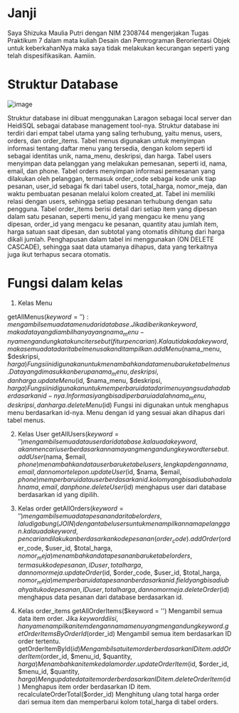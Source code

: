 # Janji
Saya Shizuka Maulia Putri dengan NIM 2308744 mengerjakan Tugas Praktikum 7 dalam mata kuliah Desain dan Pemrograman Berorientasi Objek untuk keberkahanNya maka saya tidak melakukan kecurangan seperti yang telah dispesifikasikan. Aamiin.

# Struktur Database

![image](https://github.com/user-attachments/assets/58dd0d4a-188e-4dc3-858b-517ca1fff11e)

Struktur database ini dibuat menggunakan Laragon sebagai local server dan HeidiSQL sebagai database management tool-nya.
Struktur database ini terdiri dari empat tabel utama yang saling terhubung, yaitu menus, users, orders, dan order_items. 
Tabel menus digunakan untuk menyimpan informasi tentang daftar menu yang tersedia, dengan kolom seperti id sebagai identitas unik, nama_menu, deskripsi, dan harga. 
Tabel users menyimpan data pelanggan yang melakukan pemesanan, seperti id, nama, email, dan phone.
Tabel orders menyimpan informasi pemesanan yang dilakukan oleh pelanggan, termasuk order_code sebagai kode unik tiap pesanan, user_id sebagai fk dari tabel users, total_harga, nomor_meja, dan waktu pembuatan pesanan melalui kolom created_at. Tabel ini memiliki relasi dengan users, sehingga setiap pesanan terhubung dengan satu pengguna. 
Tabel order_items berisi detail dari setiap item yang dipesan dalam satu pesanan, seperti menu_id yang mengacu ke menu yang dipesan, order_id yang mengacu ke pesanan, quantity atau jumlah item, harga satuan saat dipesan, dan subtotal yang otomatis dihitung dari harga dikali jumlah. 
Penghapusan dalam tabel ini menggunakan (ON DELETE CASCADE), sehingga saat data utamanya dihapus, data yang terkaitnya juga ikut terhapus secara otomatis. 

# Fungsi dalam kelas
1. Kelas Menu

getAllMenus($keyword = '') : mengambil semua data menu dari database. Jika diberikan keyword, maka data yang diambil hanya yang nama_menu-nya mengandung kata kunci tersebut (fitur pencarian). Kalau tidak ada keyword, maka semua data dari tabel menus akan ditampilkan.
addMenu($nama_menu, $deskripsi, $harga)
Fungsi ini digunakan untuk menambahkan data menu baru ke tabel menus. Data yang dimasukkan berupa nama_menu, deskripsi, dan harga.
updateMenu($id, $nama_menu, $deskripsi, $harga)
Fungsi ini digunakan untuk memperbarui data dari menu yang sudah ada berdasarkan id-nya. Informasi yang bisa diperbarui adalah nama_menu, deskripsi, dan harga.
deleteMenu($id)
Fungsi ini digunakan untuk menghapus menu berdasarkan id-nya. Menu dengan id yang sesuai akan dihapus dari tabel menus.

2. Kelas User
getAllUsers($keyword = '')
 mengambil semua data user dari database. kalau ada keyword, akan mencari user berdasarkan nama yang mengandung keyword tersebut.
addUser($nama, $email, $phone)
 menambahkan data user baru ke tabel users, lengkap dengan nama, email, dan nomor telepon.
updateUser($id, $nama, $email, $phone)
 memperbarui data user berdasarkan id. kolom yang bisa diubah adalah nama, email, dan phone.
deleteUser($id)
 menghapus user dari database berdasarkan id yang dipilih.

3. Kelas order
getAllOrders($keyword = '')
 mengambil semua data pesanan dari tabel orders, lalu digabung (JOIN) dengan tabel users untuk menampilkan nama pelanggan. kalau ada keyword, pencarian dilakukan berdasarkan kode pesanan (order_code).
addOrder($order_code, $user_id, $total_harga, $nomor_meja)
 menambahkan data pesanan baru ke tabel orders, termasuk kode pesanan, ID user, total harga, dan nomor meja.
updateOrder($id, $order_code, $user_id, $total_harga, $nomor_meja)
 memperbarui data pesanan berdasarkan id. field yang bisa diubah yaitu kode pesanan, ID user, total harga, dan nomor meja.
deleteOrder($id)
 menghapus data pesanan dari database berdasarkan id.

4. Kelas order_items
getAllOrderItems($keyword = '')
Mengambil semua data item order. Jika $keyword diisi, hanya menampilkan item dengan nama menu yang mengandung keyword.
getOrderItemsByOrderId($order_id)
Mengambil semua item berdasarkan ID order tertentu.
getOrderItemById($id)
Mengambil satu item order berdasarkan ID item.
addOrderItem($order_id, $menu_id, $quantity, $harga)
Menambahkan item ke dalam order.
updateOrderItem($id, $order_id, $menu_id, $quantity, $harga)
Mengupdate data item order berdasarkan ID item.
deleteOrderItem($id)
Menghapus item order berdasarkan ID item.
recalculateOrderTotal($order_id)
Menghitung ulang total harga order dari semua item dan memperbarui kolom total_harga di tabel orders.





